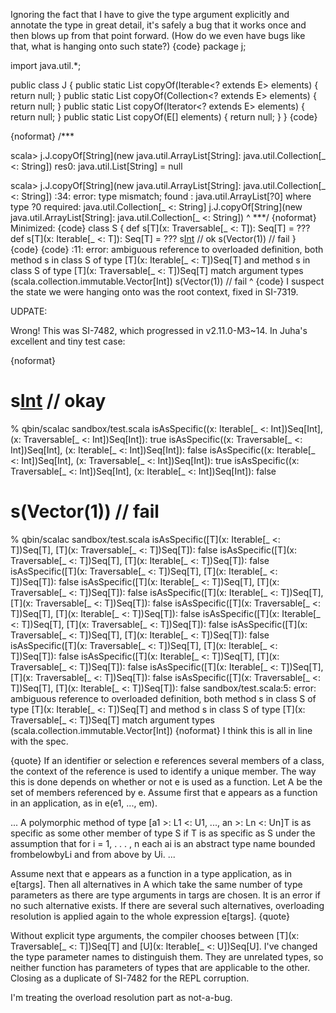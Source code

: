 Ignoring the fact that I have to give the type argument explicitly and annotate the type in great detail, it's safely a bug that it works once and then blows up from that point forward. (How do we even have bugs like that, what is hanging onto such state?)
{code}
package j;

import java.util.*;

public class J {
  public static <E> List<E> copyOf(Iterable<? extends E> elements) { return null; }
  public static <E> List<E> copyOf(Collection<? extends E> elements) { return null; }
  public static <E> List<E> copyOf(Iterator<? extends E> elements) { return null; }
  public static <E> List<E> copyOf(E[] elements) { return null; }
}
{code}

{noformat}
/***

scala> j.J.copyOf[String](new java.util.ArrayList[String]: java.util.Collection[_ <: String])
res0: java.util.List[String] = null

scala> j.J.copyOf[String](new java.util.ArrayList[String]: java.util.Collection[_ <: String])
<console>:34: error: type mismatch;
 found   : java.util.ArrayList[?0] where type ?0
 required: java.util.Collection[_ <: String]
              j.J.copyOf[String](new java.util.ArrayList[String]: java.util.Collection[_ <: String])
                                 ^
***/
{noformat}
Minimized:
{code}
class S {
  def s[T](x: Traversable[_ <: T]): Seq[T] = ???
  def s[T](x: Iterable[_ <: T]): Seq[T] = ???
  s[Int](Vector(1)) // ok
  s(Vector(1)) // fail
}
{code}
{code}
<console>:11: error: ambiguous reference to overloaded definition,
both method s in class S of type [T](x: Iterable[_ <: T])Seq[T]
and  method s in class S of type [T](x: Traversable[_ <: T])Seq[T]
match argument types (scala.collection.immutable.Vector[Int])
         s(Vector(1)) // fail
         ^
{code}
I suspect the state we were hanging onto was the root context, fixed in SI-7319.

UDPATE:

Wrong! This was SI-7482, which progressed in v2.11.0-M3~14.
In Juha's excellent and tiny test case:

{noformat}
# s[Int](Vector(1)) // okay
% qbin/scalac sandbox/test.scala
isAsSpecific((x: Iterable[_ <: Int])Seq[Int], (x: Traversable[_ <: Int])Seq[Int]): true
isAsSpecific((x: Traversable[_ <: Int])Seq[Int], (x: Iterable[_ <: Int])Seq[Int]): false
isAsSpecific((x: Iterable[_ <: Int])Seq[Int], (x: Traversable[_ <: Int])Seq[Int]): true
isAsSpecific((x: Traversable[_ <: Int])Seq[Int], (x: Iterable[_ <: Int])Seq[Int]): false

# s(Vector(1)) // fail
% qbin/scalac sandbox/test.scala
isAsSpecific([T](x: Iterable[_ <: T])Seq[T], [T](x: Traversable[_ <: T])Seq[T]): false
isAsSpecific([T](x: Traversable[_ <: T])Seq[T], [T](x: Iterable[_ <: T])Seq[T]): false
isAsSpecific([T](x: Traversable[_ <: T])Seq[T], [T](x: Iterable[_ <: T])Seq[T]): false
isAsSpecific([T](x: Iterable[_ <: T])Seq[T], [T](x: Traversable[_ <: T])Seq[T]): false
isAsSpecific([T](x: Iterable[_ <: T])Seq[T], [T](x: Traversable[_ <: T])Seq[T]): false
isAsSpecific([T](x: Traversable[_ <: T])Seq[T], [T](x: Iterable[_ <: T])Seq[T]): false
isAsSpecific([T](x: Iterable[_ <: T])Seq[T], [T](x: Traversable[_ <: T])Seq[T]): false
isAsSpecific([T](x: Traversable[_ <: T])Seq[T], [T](x: Iterable[_ <: T])Seq[T]): false
isAsSpecific([T](x: Traversable[_ <: T])Seq[T], [T](x: Iterable[_ <: T])Seq[T]): false
isAsSpecific([T](x: Iterable[_ <: T])Seq[T], [T](x: Traversable[_ <: T])Seq[T]): false
isAsSpecific([T](x: Iterable[_ <: T])Seq[T], [T](x: Traversable[_ <: T])Seq[T]): false
isAsSpecific([T](x: Traversable[_ <: T])Seq[T], [T](x: Iterable[_ <: T])Seq[T]): false
sandbox/test.scala:5: error: ambiguous reference to overloaded definition,
both method s in class S of type [T](x: Iterable[_ <: T])Seq[T]
and  method s in class S of type [T](x: Traversable[_ <: T])Seq[T]
match argument types (scala.collection.immutable.Vector[Int])
{noformat}
I think this is all in line with the spec.

{quote}
If an identifier or selection e references several members of a class, the context of the reference is used to identify a unique member. The way this is done depends on whether or not e is used as a function. Let A be the set of members referenced by e.
Assume first that e appears as a function in an application, as in e(e1, ..., em).

...
A polymorphic method of type [a1 >: L1 <: U1, ..., an >: Ln <: Un]T is as specific as some other member of type S if T is as specific as S under the assumption that for i = 1, . . . , n each ai is an abstract type name bounded frombelowbyLi and from above by Ui.
...

Assume next that e appears as a function in a type application, as in e[targs]. Then all alternatives in A which take the same number of type parameters as there are type arguments in targs are chosen. It is an error if no such alternative exists. If there are several such alternatives, overloading resolution is applied again to the whole expression e[targs].
{quote}

Without explicit type arguments, the compiler chooses between [T](x: Traversable[_ <: T])Seq[T] and [U](x: Iterable[_ <: U])Seq[U]. I've changed the type parameter names to distinguish them. They are unrelated types, so neither function has parameters of types that are applicable to the other.
Closing as a duplicate of SI-7482 for the REPL corruption.

I'm treating the overload resolution part as not-a-bug.

